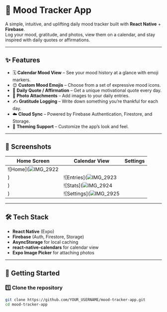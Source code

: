 # 🌿 Mood Tracker App

A simple, intuitive, and uplifting daily mood tracker built with **React Native** + **Firebase**.  
Log your mood, gratitude, and photos, view them on a calendar, and stay inspired with daily quotes or affirmations.

---

## ✨ Features
- 🗓 **Calendar Mood View** – See your mood history at a glance with emoji markers.
- 😊 **Custom Mood Emojis** – Choose from a set of expressive mood icons.
- 💬 **Daily Quote / Affirmation** – Get a unique motivational quote every day.
- 📸 **Photo Attachments** – Add images to your daily entries.
- ✍️ **Gratitude Logging** – Write down something you’re thankful for each day.
- ☁️ **Cloud Sync** – Powered by Firebase Authentication, Firestore, and Storage.
- 🎨 **Theming Support** – Customize the app’s look and feel.

---

## 📸 Screenshots

| Home Screen | Calendar View | Settings |
|-------------|---------------|----------|
| ![Home](![IMG_2922](https://github.com/user-attachments/assets/6c2a1ebb-f520-467c-98fa-1c404f271b5b)
) | ![Entries](![IMG_2923](https://github.com/user-attachments/assets/c844d42c-05ff-433d-996e-0d3b054cf58f)
) | ![Stats](![IMG_2924](https://github.com/user-attachments/assets/91e43f10-9d41-45bf-97c1-dfd5f547fab3)
) | ![Settings](![IMG_2925](https://github.com/user-attachments/assets/dee8dcfc-c6c1-4fa1-824c-25d1347972a6)

---

## 🛠 Tech Stack
- **React Native** (Expo)
- **Firebase** (Auth, Firestore, Storage)
- **AsyncStorage** for local caching
- **react-native-calendars** for calendar view
- **Expo Image Picker** for attaching photos

---

## 🚀 Getting Started

### 1️⃣ Clone the repository
```bash
git clone https://github.com/YOUR_USERNAME/mood-tracker-app.git
cd mood-tracker-app
